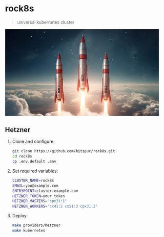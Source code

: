 # rock8s

> universal kubernetes cluster

![](./rock8t.jpg)

## Hetzner

1. Clone and configure:
    ```bash
    git clone https://github.com/bitspur/rock8s.git
    cd rock8s
    cp .env.default .env
    ```

2. Set required variables:
    ```bash
    CLUSTER_NAME=rock8s
    EMAIL=you@example.com
    ENTRYPOINT=cluster.example.com
    HETZNER_TOKEN=your_token
    HETZNER_MASTERS="cpx31:1"
    HETZNER_WORKERS="cx41:2 cx51:3 cpx31:2"
    ```

3. Deploy:
    ```bash
    make providers/hetzner
    make kubernetes
    ```
